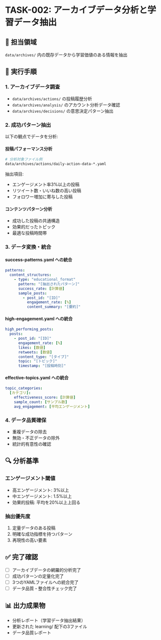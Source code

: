 # TASK-002: アーカイブデータ分析と学習データ抽出

## 🎯 担当領域
`data/archives/` 内の既存データから学習価値のある情報を抽出

## 📝 実行手順

### 1. アーカイブデータ調査
- `data/archives/actions/` の投稿履歴分析
- `data/archives/analysis/` のアカウント分析データ確認
- `data/archives/decisions/` の意思決定パターン抽出

### 2. 成功パターン抽出
以下の観点でデータを分析:

#### 投稿パフォーマンス分析
```bash
# 分析対象ファイル例
data/archives/actions/daily-action-data-*.yaml
```

抽出項目:
- エンゲージメント率3%以上の投稿
- リツイート数・いいね数の高い投稿
- フォロワー増加に寄与した投稿

#### コンテンツパターン分析
- 成功した投稿の共通構造
- 効果的だったトピック
- 最適な投稿時間帯

### 3. データ変換・統合

#### success-patterns.yaml への統合
```yaml
patterns:
  content_structures:
    - type: "educational_format"
      pattern: "[抽出されたパターン]"
      success_rate: [計算値]
      sample_posts: 
        - post_id: "[ID]"
          engagement_rate: [%]
          content_summary: "[要約]"
```

#### high-engagement.yaml への統合
```yaml
high_performing_posts:
  posts:
    - post_id: "[ID]"
      engagement_rate: [%]
      likes: [数値]
      retweets: [数値]
      content_type: "[タイプ]"
      topic: "[トピック]"
      timestamp: "[投稿時刻]"
```

#### effective-topics.yaml への統合
```yaml
topic_categories:
  [カテゴリ]:
    effectiveness_score: [計算値]
    sample_count: [サンプル数]
    avg_engagement: [平均エンゲージメント]
```

### 4. データ品質確保
- 重複データの除去
- 無効・不正データの除外
- 統計的有意性の確認

## 🔍 分析基準

### エンゲージメント閾値
- 高エンゲージメント: 3%以上
- 中エンゲージメント: 1.5%以上
- 効果的投稿: 平均を20%以上上回る

### 抽出優先度
1. 定量データのある投稿
2. 明確な成功指標を持つパターン
3. 再現性の高い要素

## ✅ 完了確認
- [ ] アーカイブデータの網羅的分析完了
- [ ] 成功パターンの定量化完了
- [ ] 3つのYAMLファイルへの統合完了
- [ ] データ品質・整合性チェック完了

## 📊 出力成果物
- 分析レポート（学習データ抽出結果）
- 更新された learning/ 配下の3ファイル
- データ品質レポート